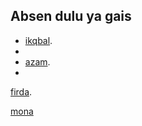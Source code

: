 

## Absen dulu ya gais



- [ikqbal](https://wa.me/+6282234278342).
- 
- [azam](https://wa.me/+6289524596392).
- 


[firda](https://wa.me/+6285850431301).

[mona](https://wa.me/+085850475900)
